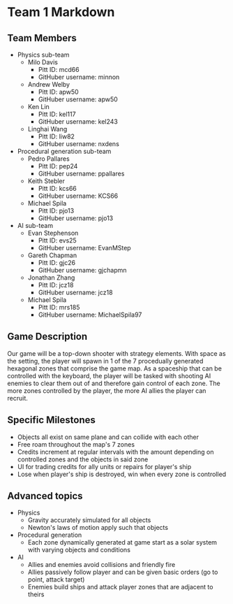 # Team 1 Markdown

## Team Members
* Physics sub-team
	* Milo Davis
		* Pitt ID: mcd66
		* GitHuber username: minnon
	* Andrew Welby
		* Pitt ID: apw50
		* GitHuber username: apw50
	* Ken Lin
		* Pitt ID: kel117
		* GitHuber username: kel243
	* Linghai Wang
		* Pitt ID: liw82
		* GitHuber username: nxdens
* Procedural generation sub-team
	* Pedro Pallares
		* Pitt ID: pep24
		* GitHuber username: ppallares
	* Keith Stebler
		* Pitt ID: kcs66
		* GitHuber username: KCS66
	* Michael Spila
		* Pitt ID: pjo13
		* GitHuber username: pjo13
* AI sub-team
	* Evan Stephenson
		* Pitt ID: evs25
		* GitHuber username: EvanMStep
	* Gareth Chapman
		* Pitt ID: gjc26
		* GitHuber username: gjchapmn
	* Jonathan Zhang
		* Pitt ID: jcz18
		* GitHuber username: jcz18
	* Michael Spila
		* Pitt ID: mrs185
		* GitHuber username: MichaelSpila97
## Game Description

Our game will be a top-down shooter with strategy elements. With space as the setting, the player will spawn in 1 of the 7 procedually generated hexagonal zones that comprise the game map. As a spaceship that can be controlled with the keyboard, the player will be tasked with shooting AI enemies to clear them out of and therefore gain control of each zone. The more zones controlled by the player, the more AI allies the player can recruit.


## Specific Milestones

* Objects all exist on same plane and can collide with each other
* Free roam throughout the map's 7 zones
* Credits increment at regular intervals with the amount depending on controlled zones and the objects in said zone
* UI for trading credits for ally units or repairs for player's ship
* Lose when player's ship is destroyed, win when every zone is controlled

## Advanced topics

* Physics
	* Gravity accurately simulated for all objects	
	* Newton's laws of motion apply such that objects
* Procedural generation
	* Each zone dynamically generated at game start as a solar system with varying objects and conditions
* AI
	* Allies and enemies avoid collisions and friendly fire
	* Allies passively follow player and can be given basic orders (go to point, attack target)
	* Enemies build ships and attack player zones that are adjacent to theirs
